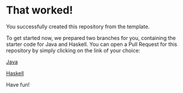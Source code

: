 # That worked!

You successfully created this repository from the template.

To get started now, we prepared two branches for you, containing the starter code for Java and Haskell.
You can open a Pull Request for this repository by simply clicking on the link of your choice:

[Java](https://github.com/uhkrg/l1-compiler-comdes/compare/main...starter/java)

[Haskell](https://github.com/uhkrg/l1-compiler-comdes/compare/main...starter/haskell)

Have fun!
